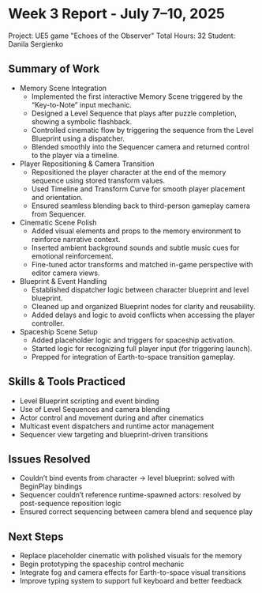 # Week 3 Report - July 7–10, 2025

Project: UE5 game "Echoes of the Observer"
Total Hours: 32
Student: Danila Sergienko

## Summary of Work
- Memory Scene Integration
  - Implemented the first interactive Memory Scene triggered by the “Key-to-Note” input mechanic.
  - Designed a Level Sequence that plays after puzzle completion, showing a symbolic flashback.
  - Controlled cinematic flow by triggering the sequence from the Level Blueprint using a dispatcher.
  - Blended smoothly into the Sequencer camera and returned control to the player via a timeline.
- Player Repositioning & Camera Transition
  - Repositioned the player character at the end of the memory sequence using stored transform values.
  - Used Timeline and Transform Curve for smooth player placement and orientation.
  - Ensured seamless blending back to third-person gameplay camera from Sequencer.
- Cinematic Scene Polish
  - Added visual elements and props to the memory environment to reinforce narrative context.
  - Inserted ambient background sounds and subtle music cues for emotional reinforcement.
  - Fine-tuned actor transforms and matched in-game perspective with editor camera views.
- Blueprint & Event Handling
  - Established dispatcher logic between character blueprint and level blueprint.
  - Cleaned up and organized Blueprint nodes for clarity and reusability.
  - Added delays and logic to avoid conflicts when accessing the player controller.
- Spaceship Scene Setup
  - Added placeholder logic and triggers for spaceship activation.
  - Started logic for recognizing full player input (for triggering launch).
  - Prepped for integration of Earth-to-space transition gameplay.

## Skills & Tools Practiced
- Level Blueprint scripting and event binding
- Use of Level Sequences and camera blending
- Actor control and movement during and after cinematics
- Multicast event dispatchers and runtime actor management
- Sequencer view targeting and blueprint-driven transitions

## Issues Resolved
- Couldn’t bind events from character → level blueprint: solved with BeginPlay bindings
- Sequencer couldn’t reference runtime-spawned actors: resolved by post-sequence reposition logic
- Ensured correct sequencing between camera blend and sequence play

## Next Steps
- Replace placeholder cinematic with polished visuals for the memory
- Begin prototyping the spaceship control mechanic
- Integrate fog and camera effects for Earth-to-space visual transitions
- Improve typing system to support full keyboard and better feedback